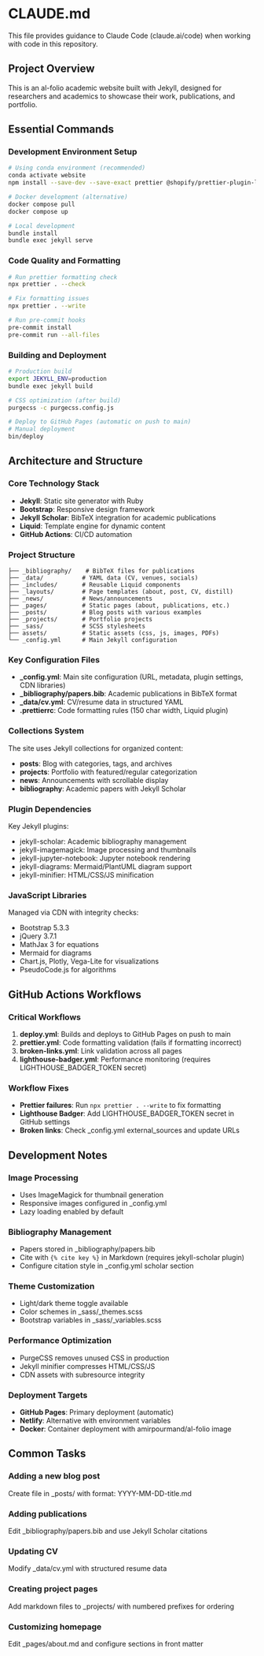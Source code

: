 # CLAUDE.md

This file provides guidance to Claude Code (claude.ai/code) when working with code in this repository.

## Project Overview
This is an al-folio academic website built with Jekyll, designed for researchers and academics to showcase their work, publications, and portfolio.

## Essential Commands

### Development Environment Setup
```bash
# Using conda environment (recommended)
conda activate website
npm install --save-dev --save-exact prettier @shopify/prettier-plugin-liquid

# Docker development (alternative)
docker compose pull
docker compose up

# Local development
bundle install
bundle exec jekyll serve
```

### Code Quality and Formatting
```bash
# Run prettier formatting check
npx prettier . --check

# Fix formatting issues
npx prettier . --write

# Run pre-commit hooks
pre-commit install
pre-commit run --all-files
```

### Building and Deployment
```bash
# Production build
export JEKYLL_ENV=production
bundle exec jekyll build

# CSS optimization (after build)
purgecss -c purgecss.config.js

# Deploy to GitHub Pages (automatic on push to main)
# Manual deployment
bin/deploy
```

## Architecture and Structure

### Core Technology Stack
- **Jekyll**: Static site generator with Ruby
- **Bootstrap**: Responsive design framework
- **Jekyll Scholar**: BibTeX integration for academic publications
- **Liquid**: Template engine for dynamic content
- **GitHub Actions**: CI/CD automation

### Project Structure
```
├── _bibliography/    # BibTeX files for publications
├── _data/           # YAML data (CV, venues, socials)
├── _includes/       # Reusable Liquid components
├── _layouts/        # Page templates (about, post, CV, distill)
├── _news/           # News/announcements
├── _pages/          # Static pages (about, publications, etc.)
├── _posts/          # Blog posts with various examples
├── _projects/       # Portfolio projects
├── _sass/           # SCSS stylesheets
├── assets/          # Static assets (css, js, images, PDFs)
└── _config.yml      # Main Jekyll configuration
```

### Key Configuration Files
- **_config.yml**: Main site configuration (URL, metadata, plugin settings, CDN libraries)
- **_bibliography/papers.bib**: Academic publications in BibTeX format
- **_data/cv.yml**: CV/resume data in structured YAML
- **.prettierrc**: Code formatting rules (150 char width, Liquid plugin)

### Collections System
The site uses Jekyll collections for organized content:
- **posts**: Blog with categories, tags, and archives
- **projects**: Portfolio with featured/regular categorization
- **news**: Announcements with scrollable display
- **bibliography**: Academic papers with Jekyll Scholar

### Plugin Dependencies
Key Jekyll plugins:
- jekyll-scholar: Academic bibliography management
- jekyll-imagemagick: Image processing and thumbnails
- jekyll-jupyter-notebook: Jupyter notebook rendering
- jekyll-diagrams: Mermaid/PlantUML diagram support
- jekyll-minifier: HTML/CSS/JS minification

### JavaScript Libraries
Managed via CDN with integrity checks:
- Bootstrap 5.3.3
- jQuery 3.7.1
- MathJax 3 for equations
- Mermaid for diagrams
- Chart.js, Plotly, Vega-Lite for visualizations
- PseudoCode.js for algorithms

## GitHub Actions Workflows

### Critical Workflows
1. **deploy.yml**: Builds and deploys to GitHub Pages on push to main
2. **prettier.yml**: Code formatting validation (fails if formatting incorrect)
3. **broken-links.yml**: Link validation across all pages
4. **lighthouse-badger.yml**: Performance monitoring (requires LIGHTHOUSE_BADGER_TOKEN secret)

### Workflow Fixes
- **Prettier failures**: Run `npx prettier . --write` to fix formatting
- **Lighthouse Badger**: Add LIGHTHOUSE_BADGER_TOKEN secret in GitHub settings
- **Broken links**: Check _config.yml external_sources and update URLs

## Development Notes

### Image Processing
- Uses ImageMagick for thumbnail generation
- Responsive images configured in _config.yml
- Lazy loading enabled by default

### Bibliography Management
- Papers stored in _bibliography/papers.bib
- Cite with `{% cite key %}` in Markdown (requires jekyll-scholar plugin)
- Configure citation style in _config.yml scholar section

### Theme Customization
- Light/dark theme toggle available
- Color schemes in _sass/_themes.scss
- Bootstrap variables in _sass/_variables.scss

### Performance Optimization
- PurgeCSS removes unused CSS in production
- Jekyll minifier compresses HTML/CSS/JS
- CDN assets with subresource integrity

### Deployment Targets
- **GitHub Pages**: Primary deployment (automatic)
- **Netlify**: Alternative with environment variables
- **Docker**: Container deployment with amirpourmand/al-folio image

## Common Tasks

### Adding a new blog post
Create file in _posts/ with format: YYYY-MM-DD-title.md

### Adding publications
Edit _bibliography/papers.bib and use Jekyll Scholar citations

### Updating CV
Modify _data/cv.yml with structured resume data

### Creating project pages
Add markdown files to _projects/ with numbered prefixes for ordering

### Customizing homepage
Edit _pages/about.md and configure sections in front matter
